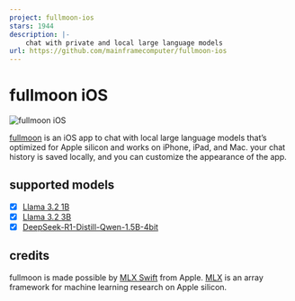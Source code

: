 ```yaml
---
project: fullmoon-ios
stars: 1944
description: |-
    chat with private and local large language models
url: https://github.com/mainframecomputer/fullmoon-ios
---
```


# fullmoon iOS
![fullmoon iOS](https://fullmoon.app/images/app.png)

[fullmoon](https://fullmoon.app) is an iOS app to chat with local large language models that’s optimized for Apple silicon and works on iPhone, iPad, and Mac. your chat history is saved locally, and you can customize the appearance of the app.

## supported models
- [x] [Llama 3.2 1B](https://huggingface.co/mlx-community/Llama-3.2-1B-Instruct-4bit)
- [x] [Llama 3.2 3B](https://huggingface.co/mlx-community/Llama-3.2-3B-Instruct-4bit)
- [x] [DeepSeek-R1-Distill-Qwen-1.5B-4bit](https://huggingface.co/mlx-community/DeepSeek-R1-Distill-Qwen-1.5B-4bit)

## credits
fullmoon is made possible by [MLX Swift](https://github.com/ml-explore/mlx-swift) from Apple. [MLX](https://github.com/ml-explore/mlx) is an array framework for machine learning research on Apple silicon.

